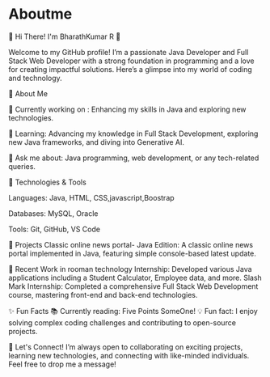 # Aboutme
🌟 Hi There! I'm BharathKumar R 🌟

Welcome to my GitHub profile! I’m a passionate Java Developer and Full Stack Web Developer with a strong foundation in programming and a love for creating impactful solutions. Here’s a glimpse into my world of coding and technology.

🚀 About Me

🔭 Currently working on : Enhancing my skills in Java and exploring new technologies.

🌱 Learning: Advancing my knowledge in Full Stack Development, exploring new Java frameworks, and diving into Generative AI.

💬 Ask me about: Java programming, web development, or any tech-related queries.

🔧 Technologies & Tools

Languages: Java, HTML, CSS,javascript,Boostrap

Databases: MySQL, Oracle

Tools: Git, GitHub, VS Code

🌟 Projects Classic online news portal- Java Edition: A classic online news portal implemented in Java, featuring simple console-based latest update.

💼 Recent Work in  rooman technology Internship: Developed various Java applications including a Student  Calculator, Employee data, and more. Slash Mark Internship: Completed a comprehensive Full Stack Web Development course, mastering front-end and back-end technologies.

✨ Fun Facts 📚 Currently reading: Five Points SomeOne! 💡 Fun fact: I enjoy solving complex coding challenges and contributing to open-source projects.

🚀 Let's Connect! I’m always open to collaborating on exciting projects, learning new technologies, and connecting with like-minded individuals. Feel free to drop me a message!
